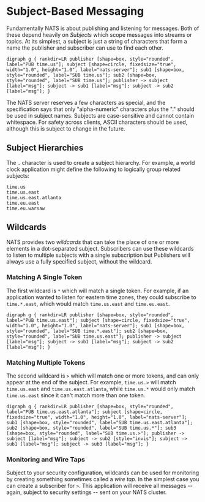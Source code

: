 # Subject-Based Messaging

Fundamentally NATS is about publishing and listening for messages. Both of these depend heavily on _Subjects_ which scope messages into streams or topics. At its simplest, a subject is just a string of characters that form a name the publisher and subscriber can use to find each other.

 `digraph g { rankdir=LR publisher [shape=box, style="rounded", label="PUB time.us"]; subject [shape=circle, fixedsize="true", width="1.0", height="1.0", label="nats-server"]; sub1 [shape=box, style="rounded", label="SUB time.us"]; sub2 [shape=box, style="rounded", label="SUB time.us"]; publisher -> subject [label="msg"]; subject -> sub1 [label="msg"]; subject -> sub2 [label="msg"]; }`

The NATS server reserves a few characters as special, and the specification says that only "alpha-numeric" characters plus the "." should be used in subject names. Subjects are case-sensitive and cannot contain whitespace. For safety across clients, ASCII characters should be used, although this is subject to change in the future.

## Subject Hierarchies

The `.` character is used to create a subject hierarchy. For example, a world clock application might define the following to logically group related subjects:

```markup
time.us
time.us.east
time.us.east.atlanta
time.eu.east
time.eu.warsaw
```

## Wildcards

NATS provides two _wildcards_ that can take the place of one or more elements in a dot-separated subject. Subscribers can use these wildcards to listen to multiple subjects with a single subscription but Publishers will always use a fully specified subject, without the wildcard.

### Matching A Single Token

The first wildcard is `*` which will match a single token. For example, if an application wanted to listen for eastern time zones, they could subscribe to `time.*.east`, which would match `time.us.east` and `time.eu.east`.

 `digraph g { rankdir=LR publisher [shape=box, style="rounded", label="PUB time.us.east"]; subject [shape=circle, fixedsize="true", width="1.0", height="1.0", label="nats-server"]; sub1 [shape=box, style="rounded", label="SUB time.*.east"]; sub2 [shape=box, style="rounded", label="SUB time.us.east"]; publisher -> subject [label="msg"]; subject -> sub1 [label="msg"]; subject -> sub2 [label="msg"]; }`

### Matching Multiple Tokens

The second wildcard is `>` which will match one or more tokens, and can only appear at the end of the subject. For example, `time.us.>` will match `time.us.east` and `time.us.east.atlanta`, while `time.us.*` would only match `time.us.east` since it can't match more than one token.

 `digraph g { rankdir=LR publisher [shape=box, style="rounded", label="PUB time.us.east.atlanta"]; subject [shape=circle, fixedsize="true", width="1.0", height="1.0", label="nats-server"]; sub1 [shape=box, style="rounded", label="SUB time.us.east.atlanta"]; sub2 [shape=box, style="rounded", label="SUB time.us.*"]; sub3 [shape=box, style="rounded", label="SUB time.us.>"]; publisher -> subject [label="msg"]; subject -> sub2 [style="invis"]; subject -> sub1 [label="msg"]; subject -> sub3 [label="msg"]; }`

### Monitoring and Wire Taps

Subject to your security configuration, wildcards can be used for monitoring by creating something sometimes called a _wire tap_. In the simplest case you can create a subscriber for `>`. This application will receive all messages -- again, subject to security settings -- sent on your NATS cluster.

